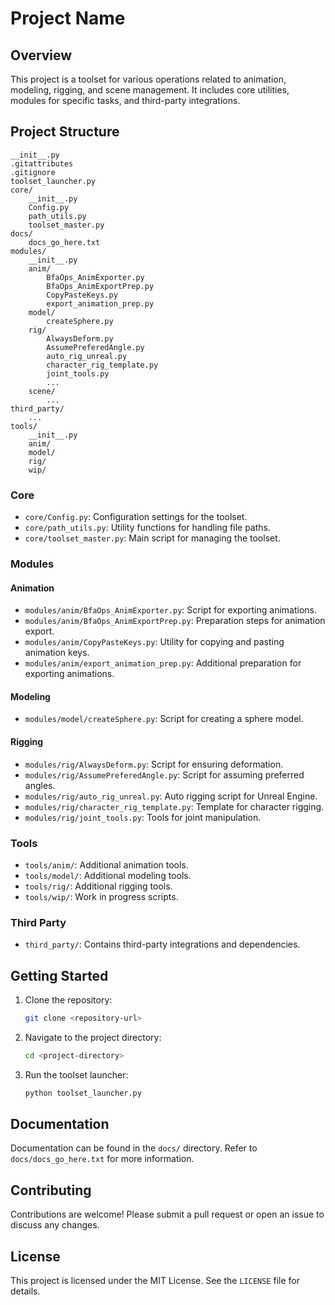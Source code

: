 # Project Name

## Overview

This project is a toolset for various operations related to animation, modeling, rigging, and scene management. It includes core utilities, modules for specific tasks, and third-party integrations.

## Project Structure

```
__init__.py
.gitattributes
.gitignore
toolset_launcher.py
core/
    __init__.py
    Config.py
    path_utils.py
    toolset_master.py
docs/
    docs_go_here.txt
modules/
    __init__.py
    anim/
        BfaOps_AnimExporter.py
        BfaOps_AnimExportPrep.py
        CopyPasteKeys.py
        export_animation_prep.py
    model/
        createSphere.py
    rig/
        AlwaysDeform.py
        AssumePreferedAngle.py
        auto_rig_unreal.py
        character_rig_template.py
        joint_tools.py
        ...
    scene/
        ...
third_party/
    ...
tools/
    __init__.py
    anim/
    model/
    rig/
    wip/
```

### Core

- `core/Config.py`: Configuration settings for the toolset.
- `core/path_utils.py`: Utility functions for handling file paths.
- `core/toolset_master.py`: Main script for managing the toolset.

### Modules

#### Animation

- `modules/anim/BfaOps_AnimExporter.py`: Script for exporting animations.
- `modules/anim/BfaOps_AnimExportPrep.py`: Preparation steps for animation export.
- `modules/anim/CopyPasteKeys.py`: Utility for copying and pasting animation keys.
- `modules/anim/export_animation_prep.py`: Additional preparation for exporting animations.

#### Modeling

- `modules/model/createSphere.py`: Script for creating a sphere model.

#### Rigging

- `modules/rig/AlwaysDeform.py`: Script for ensuring deformation.
- `modules/rig/AssumePreferedAngle.py`: Script for assuming preferred angles.
- `modules/rig/auto_rig_unreal.py`: Auto rigging script for Unreal Engine.
- `modules/rig/character_rig_template.py`: Template for character rigging.
- `modules/rig/joint_tools.py`: Tools for joint manipulation.

### Tools

- `tools/anim/`: Additional animation tools.
- `tools/model/`: Additional modeling tools.
- `tools/rig/`: Additional rigging tools.
- `tools/wip/`: Work in progress scripts.

### Third Party

- `third_party/`: Contains third-party integrations and dependencies.

## Getting Started

1. Clone the repository:
    ```sh
    git clone <repository-url>
    ```

2. Navigate to the project directory:
    ```sh
    cd <project-directory>
    ```

3. Run the toolset launcher:
    ```sh
    python toolset_launcher.py
    ```

## Documentation

Documentation can be found in the `docs/` directory. Refer to `docs/docs_go_here.txt` for more information.

## Contributing

Contributions are welcome! Please submit a pull request or open an issue to discuss any changes.

## License

This project is licensed under the MIT License. See the `LICENSE` file for details.